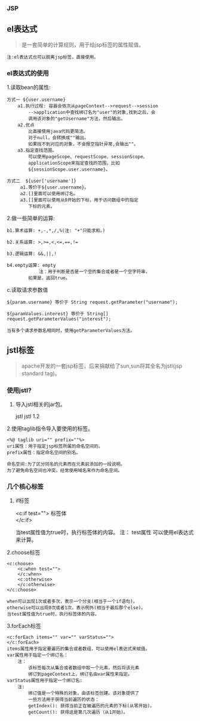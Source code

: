 ### JSP

## el表达式

>是一套简单的计算规则，用于给jsp标签的属性赋值。

	注:el表达式也可以脱离jsp标签，直接使用。

### el表达式的使用
1.读取bean的属性:

	方式一 ${user.username}
		a1.执行过程: 容器会依次从pageContext-->request-->session
			-->application中查找绑订名为"user"的对象,找到之后，会
			调用该对象的"getUsername"方法，然后输出。
		a2.优点
			比直接使用java代码更简洁。
			对于null，会转换成""输出。
			如果找不到对应的对象，不会报空指针异常,会输出""。
		a3.指定查找范围。
			可以使用pageScope、requestScope、sessionScope、
			applicationScope来指定查找的范围，比如
			${sessionScope.user.username}。

	方式二  ${user['username']}
		 a1.等价于${user.username}。
		 a2.[]里面可以使用绑订名。
		 a3.[]里面可以使用从0开始的下标，用于访问数组中的指定
			下标的元素。

2.做一些简单的运算:

	b1.算术运算: +,-,*,/,%(注: "+"只能求和。)
	
	b2.关系运算: >,>=,<,<=,==,!=
			
	b3.逻辑运算: &&,||,!

	b4.empty运算: empty
				注：用于判断是否是一个空的集合或者是一个空字符串，
			如果是，返回true。

c.读取请求参数值
	
	${param.username} 等价于 String request.getParameter("username");

	${paramValues.interest} 等价于 String[] request.getParameterValues("interest");
	
	当有多个请求参数名相同时，使用getParameterValues方法。


## jstl标签

>apache开发的一套jsp标签，后来捐献给了sun,sun将其全名为jstl(jsp standard tag)。

### 使用jstl?

1. 导入jstl相关的jar包。

	<dependency>
		<groupId>jstl</groupId>
		<artifactId>jstl</artifactId>
		<version>1.2</version>
	</dependency>

2.使用taglib指令导入要使用的标签。

	<%@ taglib uri="" prefix=""%> 
	uri属性：用于指定jsp标签所属的命名空间的。
	prefix属性：指定命名空间的别名。
 	 
	命名空间:为了区分同名的元素而在元素前添加的一段说明。
	为了避免命名空间也冲突，经常使用域名来作为命名空间。

### 几个核心标签

1. if标签

	<c:if test="">
		标签体   
	</c:if>	
	
	当test属性值为true时，执行标签体的内容。
	注：
		test属性	可以使用el表达式来计算。

2.choose标签
	
	<c:choose>
		<c:when test="">
		</c:when>
		<c:otherwise>
		</c:otherwise>
	</c:choose>	

	when可以出现1次或者多次，表示一个分支(相当于一个if语句)。
	otherwise可以出现0次或者1次，表示例外(相当于最后那个else)。
	当test属性值为true时，执行标签体的内容。

3.forEach标签

	<c:forEach items="" var="" varStatus="">
	</c:forEach>
	items属性用于指定要遍历的集合或者数组，可以使用el表达式来赋值。
	var属性用于指定一个绑订名：
		注：
			该标签每次从集合或者数组中取一个元素，然后将该元素
			绑订到pageContext上，绑订名由var属性来指定。
	varStatus属性用于指定一个绑订名:
		注:
			绑订值是一个特殊的对象，由该标签创建。该对象提供了
			一些方法用于获得当前遍历的状态：
			getIndex(): 获得当前正在被遍历的元素的下标(从零开始)。
			getCount(): 获得这是第几次遍历（从1开始)。